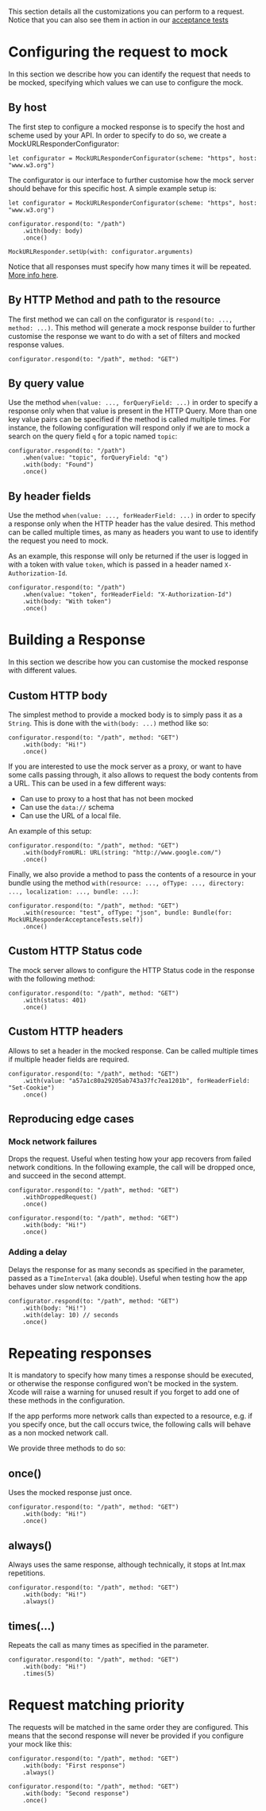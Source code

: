 This section details all the customizations you can perform to a request. Notice that you can also see them in action in our [acceptance tests](../MockURLResponderTests/MockURLResponderAcceptanceTests.swift)

# Configuring the request to mock

In this section we describe how you can identify the request that needs to be mocked, specifying which values we can use to configure the mock.

## By host

The first step to configure a mocked response is to specify the host and scheme used by your API. In order to specify to do so, we create a MockURLResponderConfigurator:

`let configurator = MockURLResponderConfigurator(scheme: "https", host: "www.w3.org")`

The configurator is our interface to further customise how the mock server should behave for this specific host. A simple example setup is:

```
let configurator = MockURLResponderConfigurator(scheme: "https", host: "www.w3.org")

configurator.respond(to: "/path")
    .with(body: body)
    .once()

MockURLResponder.setUp(with: configurator.arguments)
```

Notice that all responses must specify how many times it will be repeated. [More info here](#repeating-responses).

## By HTTP Method and path to the resource

The first method we can call on the configurator is `respond(to: ..., method: ...)`. This method will generate a mock response builder to further customise the response we want to do with a set of filters and mocked response values.

```
configurator.respond(to: "/path", method: "GET")
```

## By query value

Use the method `when(value: ..., forQueryField: ...)` in order to specify a response only when that value is present in the HTTP Query. More than one key value pairs can be specified if the method is called multiple times. For instance, the following configuration will respond only if we are to mock a search on the query field `q` for a topic named `topic`:

```
configurator.respond(to: "/path")
    .when(value: "topic", forQueryField: "q")
    .with(body: "Found")
    .once()
```

## By header fields

Use the method `when(value: ..., forHeaderField: ...)` in order to specify a response only when the HTTP header has the value desired. This method can be called multiple times, as many as headers you want to use to identify the request you need to mock.

As an example, this response will only be returned if the user is logged in with a token with value `token`, which is passed in a header named `X-Authorization-Id`.

```
configurator.respond(to: "/path")
    .when(value: "token", forHeaderField: "X-Authorization-Id")
    .with(body: "With token")
    .once()
```

# Building a Response

In this section we describe how you can customise the mocked response with different values.

## Custom HTTP body

The simplest method to provide a mocked body is to simply pass it as a `String`. This is done with the `with(body: ...)` method like so:

```
configurator.respond(to: "/path", method: "GET")
    .with(body: "Hi!")
    .once()
```

If you are interested to use the mock server as a proxy, or want to have some calls passing through, it also allows to request the body contents from a URL. This can be used in a few different ways:

* Can use to proxy to a host that has not been mocked
* Can use the `data://` schema
* Can use the URL of a local file.

An example of this setup:

```
configurator.respond(to: "/path", method: "GET")
    .with(bodyFromURL: URL(string: "http://www.google.com/")
    .once()
```

Finally, we also provide a method to pass the contents of a resource in your bundle using the method `with(resource: ..., ofType: ..., directory: ..., localization: ..., bundle: ...)`:

```
configurator.respond(to: "/path", method: "GET")
    .with(resource: "test", ofType: "json", bundle: Bundle(for: MockURLResponderAcceptanceTests.self))
    .once()
```

## Custom HTTP Status code

The mock server allows to configure the HTTP Status code in the response with the following method:

```
configurator.respond(to: "/path", method: "GET")
    .with(status: 401)
    .once()
```

## Custom HTTP headers

Allows to set a header in the mocked response. Can be called multiple times if multiple header fields are required.

```
configurator.respond(to: "/path", method: "GET")
    .with(value: "a57a1c80a29205ab743a37fc7ea1201b", forHeaderField: "Set-Cookie")
    .once()
```

## Reproducing edge cases

### Mock network failures

Drops the request. Useful when testing how your app recovers from failed network conditions. In the following example, the call will be dropped once, and succeed in the second attempt.

```
configurator.respond(to: "/path", method: "GET")
    .withDroppedRequest()
    .once()

configurator.respond(to: "/path", method: "GET")
    .with(body: "Hi!")
    .once()
```

### Adding a delay

Delays the response for as many seconds as specified in the parameter, passed as a `TimeInterval` (aka double). Useful when testing how the app behaves under slow network conditions.

```
configurator.respond(to: "/path", method: "GET")
    .with(body: "Hi!")
    .with(delay: 10) // seconds
    .once()
```

# Repeating responses

It is mandatory to specify how many times a response should be executed, or otherwise the response configured won't be mocked in the system. Xcode will raise a warning for unused result if you forget to add one of these methods in the configuration.

If the app performs more network calls than expected to a resource, e.g. if you specify once, but the call occurs twice, the following calls will behave as a non mocked network call.

We provide three methods to do so:

## once()

Uses the mocked response just once.

```
configurator.respond(to: "/path", method: "GET")
    .with(body: "Hi!")
    .once()
```

## always()

Always uses the same response, although technically, it stops at Int.max repetitions.

```
configurator.respond(to: "/path", method: "GET")
    .with(body: "Hi!")
    .always()
```

## times(...)

Repeats the call as many times as specified in the parameter.

```
configurator.respond(to: "/path", method: "GET")
    .with(body: "Hi!")
    .times(5)
```

# Request matching priority

The requests will be matched in the same order they are configured. This means that the second response will never be provided if you configure your mock like this:

```
configurator.respond(to: "/path", method: "GET")
    .with(body: "First response")
    .always()

configurator.respond(to: "/path", method: "GET")
    .with(body: "Second response")
    .once()
```
